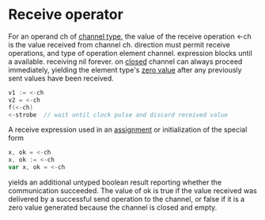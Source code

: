 # Receive operator

For an operand ch of [channel type](/Types/channel_types.html), the value of the receive operation <-ch is the value received from channel ch. direction must permit receive operations, and type of operation element channel. expression blocks until a available. receiving nil forever. on <a href =/Built-in%20functions/close.html>closed</a> channel can always proceed immediately, yielding the element type's [zero value](/Program%20initialization%20and%20execution/the_zero_value.html) after any previously sent values have been received.

```go
v1 := <-ch
v2 = <-ch
f(<-ch)
<-strobe  // wait until clock pulse and discard received value
```

A receive expression used in an [assignment](/Statements/assignments.html) or initialization of the special form

```go
x, ok = <-ch
x, ok := <-ch
var x, ok = <-ch
```

yields an additional untyped boolean result reporting whether the communication succeeded. The value of ok is true if the value received was delivered by a successful send operation to the channel, or false if it is a zero value generated because the channel is closed and empty.
